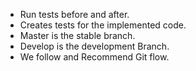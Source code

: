 - Run tests before and after.
- Creates tests for the implemented code.
- Master is the stable branch.
- Develop is the development Branch.
- We follow and Recommend Git flow.